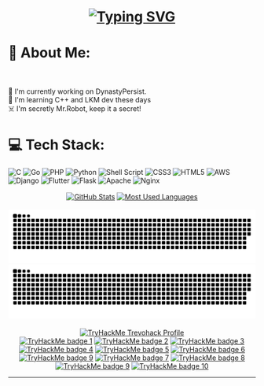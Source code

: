 <h1 align="center"><a href="https://git.io/typing-svg"><img src="http://readme-typing-svg.herokuapp.com?font=Fira+Code&pause=1000&color=0041F7&center=true&width=435&lines=Hey%2C+I'm+Trev;Hacker%2C+Gamer%2C+Coder%2C+Friend+...+;Arch+user+%F0%9F%98%88" alt="Typing SVG" /></a></h1>

# 💫 About Me:
<br><br>🔭 I'm currently working on DynastyPersist.<br>🤘 I'm learning C++ and LKM dev these days<br>☠️ I'm secretly Mr.Robot, keep it a secret! <br>

# 💻 Tech Stack:
![C](https://img.shields.io/badge/c-%2300599C.svg?style=for-the-badge&logo=c&logoColor=white) ![Go](https://img.shields.io/badge/go-%2300ADD8.svg?style=for-the-badge&logo=go&logoColor=white) ![PHP](https://img.shields.io/badge/php-%23777BB4.svg?style=for-the-badge&logo=php&logoColor=white) ![Python](https://img.shields.io/badge/python-3670A0?style=for-the-badge&logo=python&logoColor=ffdd54) ![Shell Script](https://img.shields.io/badge/shell_script-%23121011.svg?style=for-the-badge&logo=gnu-bash&logoColor=white) ![CSS3](https://img.shields.io/badge/css3-%231572B6.svg?style=for-the-badge&logo=css3&logoColor=white) ![HTML5](https://img.shields.io/badge/html5-%23E34F26.svg?style=for-the-badge&logo=html5&logoColor=white) ![AWS](https://img.shields.io/badge/AWS-%23FF9900.svg?style=for-the-badge&logo=amazon-aws&logoColor=white) ![Django](https://img.shields.io/badge/django-%23092E20.svg?style=for-the-badge&logo=django&logoColor=white) ![Flutter](https://img.shields.io/badge/Flutter-%2302569B.svg?style=for-the-badge&logo=Flutter&logoColor=white) ![Flask](https://img.shields.io/badge/flask-%23000.svg?style=for-the-badge&logo=flask&logoColor=white) ![Apache](https://img.shields.io/badge/apache-%23D42029.svg?style=for-the-badge&logo=apache&logoColor=white) ![Nginx](https://img.shields.io/badge/nginx-%23009639.svg?style=for-the-badge&logo=nginx&logoColor=white)

<div align="center">
  <a href="#"><img align="center" width="55%" title="GitHub Stats" alt="GitHub Stats" src="https://github-readme-stats.vercel.app/api?username=Trevohack&show_icons=true&count_private=true&theme=transparent&title_color=999999&text_color=999999&border_color=0ac647&icon_color=0ac647#gh-dark-mode-only"/></a>
  <a href="#"><img align="center" width="43.7%" title="Most Used Languages" alt="Most Used Languages" src="https://github-readme-stats.vercel.app/api/top-langs/?username=Trevohack&langs_count=10&layout=compact&hide=HTML,CSS,SCSS&theme=transparent&title_color=999999&text_color=999999&border_color=0ac647#gh-dark-mode-only"/></a>
</div>

<br>

<div align="center">
  <img alt="Snake animation dark mode" src="https://raw.githubusercontent.com/migueltc13/migueltc13/main/.github/images/github-snake-dark.svg#gh-dark-mode-only"/>
  <img alt="Snake animation light mode" src="https://raw.githubusercontent.com/migueltc13/migueltc13/main/.github/images/github-contribution-grid-snake.svg#gh-light-mode-only"/>
</div>

<br>
<div align="center">
  <a target="_blank" href="https://tryhackme.com/p/Trevohack"><img height="58" title="TryHackMe Profile" alt="TryHackMe Trevohack Profile" src="https://tryhackme-badges.s3.amazonaws.com/Trevohack.png"></a>
</div>
<div align="center">
  <a target="_blank" href="https://tryhackme.com/Trevohack/badges/mr-robot"	         ><img title="Mr. Robot"      alt="TryHackMe badge 1" src="https://tryhackme.com/img/badges/mrrobot.svg"                 width="100"></a>
  <a target="_blank" href="https://tryhackme.com/Trevohack/badges/terminaled"           ><img title="cat linux.txt"  alt="TryHackMe badge 2" src="https://tryhackme.com/img/badges/linux.svg"                   width="100"></a>
  <a target="_blank" href="https://tryhackme.com/Trevohack/badges/ohsint"               ><img title="OhSINT"         alt="TryHackMe badge 3" src="https://tryhackme.com/img/badges/ohsint.svg"                  width="100"></a>
  <a target="_blank" href="https://tryhackme.com/Trevohack/badges/hash-cracker"         ><img title="Hash Cracker"   alt="TryHackMe badge 4" src="https://tryhackme.com/img/badges/hashcracker.svg"             width="100"></a>
  <a target="_blank" href="https://tryhackme.com/Trevohack/badges/koth-game"            ><img title="King"           alt="TryHackMe badge 5" src="https://tryhackme.com/img/badges/king.svg"                    width="100"></a>
  <a target="_blank" href="https://tryhackme.com/Trevohack/badges/7-day-streak"         ><img title="7 Day Streak"   alt="TryHackMe badge 6" src="https://tryhackme.com/img/badges/streak7.svg"                 width="100"></a>
</div>
<div align="center">
  <a target="_blank" href="https://tryhackme.com/Trevohack/badges/intro-to-pentesting"  ><img title="OWASP Top 10"  alt="TryHackMe badge 9" src="https://tryhackme.com/img/badges/introtooffensivesecurity.svg" width="100"></a>
  <a target="_blank" href="https://tryhackme.com/Trevohack/badges/linux-privesc"        ><img title="Linux PrivEsc" alt="TryHackMe badge 7" src="https://tryhackme.com/img/badges/linuxprivesc.svg"             width="100"></a>
  <a target="_blank" href="https://tryhackme.com/Trevohack/badges/blue"                 ><img title="Blue"          alt="TryHackMe badge 8" src="https://tryhackme.com/img/badges/blue.svg"                     width="100"></a>
  <a target="_blank" href="https://tryhackme.com/Trevohack/badges/owasp-10"             ><img title="OWASP Top 10"  alt="TryHackMe badge 9" src="https://tryhackme.com/img/badges/owasptop10.svg"               width="100"></a>
  <a target="_blank" href="https://tryhackme.com/Trevohack/badges/hololive"             ><img title="Holo Live"  alt="TryHackMe badge 10" src="https://tryhackme.com/img/badges/hololive.svg"               width="100"></a>
<br>



---
